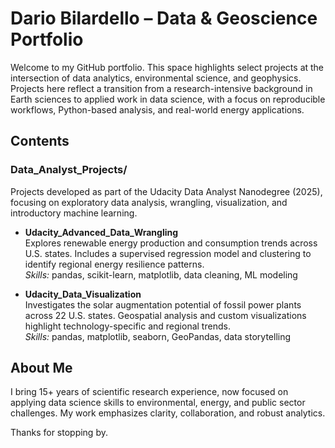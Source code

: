 # Dario Bilardello – Data & Geoscience Portfolio

 Welcome to my GitHub portfolio. This space highlights select projects at the intersection of data analytics, environmental science, and geophysics. Projects here reflect a transition from a research-intensive background in Earth sciences to applied work in data science, with a focus on reproducible workflows, Python-based analysis, and real-world energy applications.

## Contents

### Data_Analyst_Projects/
Projects developed as part of the Udacity Data Analyst Nanodegree (2025), focusing on exploratory data analysis, wrangling, visualization, and introductory machine learning.

- **Udacity_Advanced_Data_Wrangling**  
  Explores renewable energy production and consumption trends across U.S. states. Includes a supervised regression model and clustering to identify regional energy resilience patterns.  
  *Skills:* pandas, scikit-learn, matplotlib, data cleaning, ML modeling

- **Udacity_Data_Visualization**  
  Investigates the solar augmentation potential of fossil power plants across 22 U.S. states. Geospatial analysis and custom visualizations highlight technology-specific and regional trends.  
  *Skills:* pandas, matplotlib, seaborn, GeoPandas, data storytelling

## About Me
I bring 15+ years of scientific research experience, now focused on applying data science skills to environmental, energy, and public sector challenges. My work emphasizes clarity, collaboration, and robust analytics.

Thanks for stopping by.
